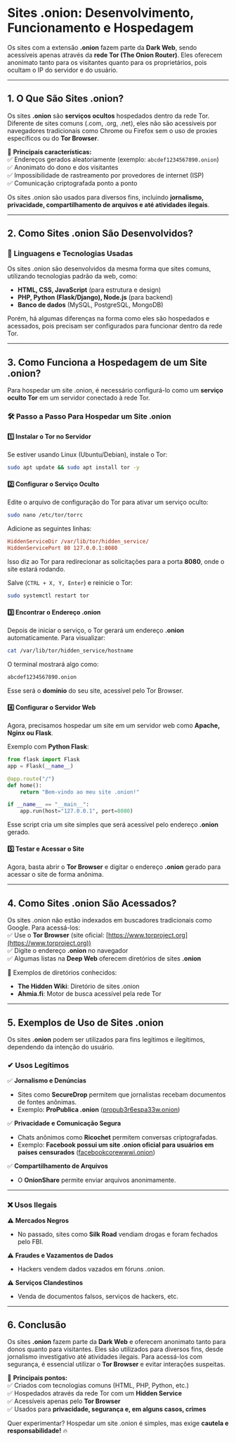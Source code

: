 # **Sites .onion: Desenvolvimento, Funcionamento e Hospedagem**  

Os sites com a extensão **.onion** fazem parte da **Dark Web**, sendo acessíveis apenas através da **rede Tor (The Onion Router)**. Eles oferecem anonimato tanto para os visitantes quanto para os proprietários, pois ocultam o IP do servidor e do usuário.  

---

## **1. O Que São Sites .onion?**
Os sites **.onion** são **serviços ocultos** hospedados dentro da rede Tor. Diferente de sites comuns (.com, .org, .net), eles não são acessíveis por navegadores tradicionais como Chrome ou Firefox sem o uso de proxies específicos ou do **Tor Browser**.  

📌 **Principais características:**  
✅ Endereços gerados aleatoriamente (exemplo: `abcdef1234567890.onion`)  
✅ Anonimato do dono e dos visitantes  
✅ Impossibilidade de rastreamento por provedores de internet (ISP)  
✅ Comunicação criptografada ponto a ponto  

Os sites .onion são usados para diversos fins, incluindo **jornalismo, privacidade, compartilhamento de arquivos e até atividades ilegais**.  

---

## **2. Como Sites .onion São Desenvolvidos?**
### **🔧 Linguagens e Tecnologias Usadas**
Os sites .onion são desenvolvidos da mesma forma que sites comuns, utilizando tecnologias padrão da web, como:  
- **HTML, CSS, JavaScript** (para estrutura e design)  
- **PHP, Python (Flask/Django), Node.js** (para backend)  
- **Banco de dados** (MySQL, PostgreSQL, MongoDB)  

Porém, há algumas diferenças na forma como eles são hospedados e acessados, pois precisam ser configurados para funcionar dentro da rede Tor.  

---

## **3. Como Funciona a Hospedagem de um Site .onion?**
Para hospedar um site .onion, é necessário configurá-lo como um **serviço oculto Tor** em um servidor conectado à rede Tor.  

### **🛠 Passo a Passo Para Hospedar um Site .onion**
#### **1️⃣ Instalar o Tor no Servidor**
Se estiver usando Linux (Ubuntu/Debian), instale o Tor:  
```bash
sudo apt update && sudo apt install tor -y
```

#### **2️⃣ Configurar o Serviço Oculto**
Edite o arquivo de configuração do Tor para ativar um serviço oculto:  
```bash
sudo nano /etc/tor/torrc
```
Adicione as seguintes linhas:  
```ini
HiddenServiceDir /var/lib/tor/hidden_service/
HiddenServicePort 80 127.0.0.1:8080
```
Isso diz ao Tor para redirecionar as solicitações para a porta **8080**, onde o site estará rodando.  

Salve (`CTRL + X, Y, Enter`) e reinicie o Tor:  
```bash
sudo systemctl restart tor
```

#### **3️⃣ Encontrar o Endereço .onion**
Depois de iniciar o serviço, o Tor gerará um endereço **.onion** automaticamente. Para visualizar:  
```bash
cat /var/lib/tor/hidden_service/hostname
```
O terminal mostrará algo como:  
```bash
abcdef1234567890.onion
```
Esse será o **domínio** do seu site, acessível pelo Tor Browser.  

#### **4️⃣ Configurar o Servidor Web**
Agora, precisamos hospedar um site em um servidor web como **Apache, Nginx ou Flask**.  

Exemplo com **Python Flask**:  
```python
from flask import Flask  
app = Flask(__name__)  

@app.route("/")  
def home():  
    return "Bem-vindo ao meu site .onion!"  

if __name__ == "__main__":  
    app.run(host="127.0.0.1", port=8080)
```
Esse script cria um site simples que será acessível pelo endereço **.onion** gerado.  

#### **5️⃣ Testar e Acessar o Site**
Agora, basta abrir o **Tor Browser** e digitar o endereço **.onion** gerado para acessar o site de forma anônima.  

---

## **4. Como Sites .onion São Acessados?**
Os sites .onion não estão indexados em buscadores tradicionais como Google. Para acessá-los:  
✅ Use o **Tor Browser** (site oficial: [https://www.torproject.org](https://www.torproject.org))  
✅ Digite o endereço **.onion** no navegador  
✅ Algumas listas na **Deep Web** oferecem diretórios de sites **.onion**  

🔹 Exemplos de diretórios conhecidos:  
- **The Hidden Wiki**: Diretório de sites .onion  
- **Ahmia.fi**: Motor de busca acessível pela rede Tor  

---

## **5. Exemplos de Uso de Sites .onion**
Os sites **.onion** podem ser utilizados para fins legítimos e ilegítimos, dependendo da intenção do usuário.  

### **✔ Usos Legítimos**
✅ **Jornalismo e Denúncias**  
- Sites como **SecureDrop** permitem que jornalistas recebam documentos de fontes anônimas.  
- Exemplo: **ProPublica .onion** ([propub3r6espa33w.onion](http://propub3r6espa33w.onion))  

✅ **Privacidade e Comunicação Segura**  
- Chats anônimos como **Ricochet** permitem conversas criptografadas.  
- Exemplo: **Facebook possui um site .onion oficial para usuários em países censurados** ([facebookcorewwwi.onion](http://facebookcorewwwi.onion))  

✅ **Compartilhamento de Arquivos**  
- O **OnionShare** permite enviar arquivos anonimamente.  

---

### **❌ Usos Ilegais**
⚠ **Mercados Negros**  
- No passado, sites como **Silk Road** vendiam drogas e foram fechados pelo FBI.  

⚠ **Fraudes e Vazamentos de Dados**  
- Hackers vendem dados vazados em fóruns .onion.  

⚠ **Serviços Clandestinos**  
- Venda de documentos falsos, serviços de hackers, etc.  

---

## **6. Conclusão**
Os sites **.onion** fazem parte da **Dark Web** e oferecem anonimato tanto para donos quanto para visitantes. Eles são utilizados para diversos fins, desde jornalismo investigativo até atividades ilegais. Para acessá-los com segurança, é essencial utilizar o **Tor Browser** e evitar interações suspeitas.  

🔹 **Principais pontos:**  
✅ Criados com tecnologias comuns (HTML, PHP, Python, etc.)  
✅ Hospedados através da rede Tor com um **Hidden Service**  
✅ Acessíveis apenas pelo **Tor Browser**  
✅ Usados para **privacidade, segurança e, em alguns casos, crimes**  

Quer experimentar? Hospedar um site .onion é simples, mas exige **cautela e responsabilidade!** 🔥


